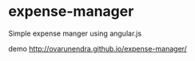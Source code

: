 # expense-manager
Simple expense manger using angular.js

demo http://ovarunendra.github.io/expense-manager/

